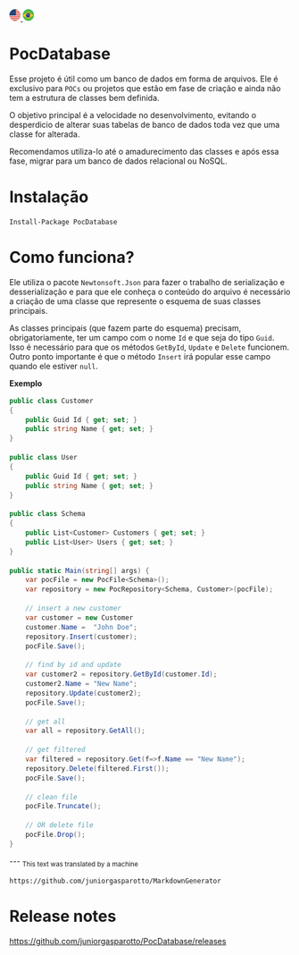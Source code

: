 <a href="https://github.com/juniorgasparotto/PocDatabase" rel="Inglês">
  <img alt="Inglês" src="https://github.com/juniorgasparotto/PocDatabase/blob/master/doc/img/en-us.png" />
</a>

<a href="https://github.com/juniorgasparotto/PocDatabase/blob/master/readme-pt-br.md" rel="Português">
  <img alt="Português" src="https://github.com/juniorgasparotto/PocDatabase/blob/master/doc/img/pt-br.png" />
</a>

# PocDatabase

Esse projeto é útil como um banco de dados em forma de arquivos. Ele é exclusivo para `POCs` ou projetos que estão em fase de criação e ainda não tem a estrutura de classes bem definida. 

O objetivo principal é a velocidade no desenvolvimento, evitando o desperdicio de alterar suas tabelas de banco de dados toda vez que uma classe for alterada.

Recomendamos utiliza-lo até o amadurecimento das classes e após essa fase, migrar para um banco de dados relacional ou NoSQL.

# Instalação

```
Install-Package PocDatabase
```

# Como funciona?

Ele utiliza o pacote `Newtonsoft.Json` para fazer o trabalho de serialização e desserialização e para que ele conheça o conteúdo do arquivo é necessário a criação de uma classe que represente o esquema de suas classes principais.

As classes principais (que fazem parte do esquema) precisam, obrigatoriamente, ter um campo com o nome `Id` e que seja do tipo `Guid`. Isso é necessário para que os métodos `GetById`, `Update` e `Delete` funcionem. Outro ponto importante é que o método `Insert` irá popular esse campo quando ele estiver `null`.

**Exemplo**

```csharp
public class Customer
{
    public Guid Id { get; set; }
    public string Name { get; set; }
}

public class User
{
    public Guid Id { get; set; }
    public string Name { get; set; }
}

public class Schema
{
    public List<Customer> Customers { get; set; }
    public List<User> Users { get; set; }
}

public static Main(string[] args) {
    var pocFile = new PocFile<Schema>();
    var repository = new PocRepository<Schema, Customer>(pocFile);

    // insert a new customer
    var customer = new Customer
    customer.Name =  "John Doe";
    repository.Insert(customer);
    pocFile.Save();
    
    // find by id and update
    var customer2 = repository.GetById(customer.Id);
    customer2.Name = "New Name";
    repository.Update(customer2);
    pocFile.Save();

    // get all
    var all = repository.GetAll();

    // get filtered
    var filtered = repository.Get(f=>f.Name == "New Name");
    repository.Delete(filtered.First());
    pocFile.Save();

    // clean file
    pocFile.Truncate();

    // OR delete file
    pocFile.Drop();
}
```

<custom-translation>
  <default>

  </default>

  <language name="en-us">
    ---
    <sub>This text was translated by a machine</sub>

    https://github.com/juniorgasparotto/MarkdownGenerator
  </language>
</custom-translation>

# Release notes

https://github.com/juniorgasparotto/PocDatabase/releases